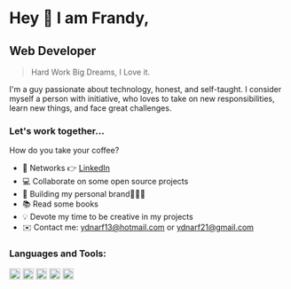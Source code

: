 <h1>Hey 👋 I am Frandy, </h1>
<h2>Web Developer</h2>

> Hard Work Big Dreams, I Love it.

I'm a guy passionate about technology, honest, and self-taught. I consider myself a person with initiative, who loves to take on new responsibilities, learn new things, and face great challenges.

<h3 align="left">Let's work together...</h3>
<p align="left">How do you take your coffee?</p>

- 🤹 Networks 👉 <a href="https://www.linkedin.com/in/frandy-rivera-nu%C3%B1ez-60b261160/" target="_blank" onclick="window.open('{{url}}','popup','width=600,height=600'); return false;"> LinkedIn </a>
- 💻 Collaborate on some open source projects
- 📱  Building my personal brand🧑🏼‍💻
- 📚  Read some books
- 💡  Devote my time to be creative in my projects
- ✉️ Contact me: ydnarf13@hotmail.com or ydnarf21@gmail.com
  
<h3 align="left">Languages and Tools:</h3>
<p align="left">
    <code><img  src="https://raw.githubusercontent.com/danielcranney/readme-generator/main/public/icons/skills/html5-colored.svg" height="20" alt="html5"></code>
   <code><img height="20" alt="css3" src="https://raw.githubusercontent.com/danielcranney/readme-generator/main/public/icons/skills/css3-colored.svg"></code>
   <code><img height="20" alt="javascript" src="https://raw.githubusercontent.com/danielcranney/readme-generator/main/public/icons/skills/javascript-colored.svg"></code>
   <code><img height="20" alt="git" src="https://raw.githubusercontent.com/danielcranney/readme-generator/main/public/icons/skills/git-colored.svg"></code>
  <code><img src="https://raw.githubusercontent.com/danielcranney/readme-generator/main/public/icons/skills/bootstrap-colored.svg" height="20" alt="Bootstrap"></code>
</p>

